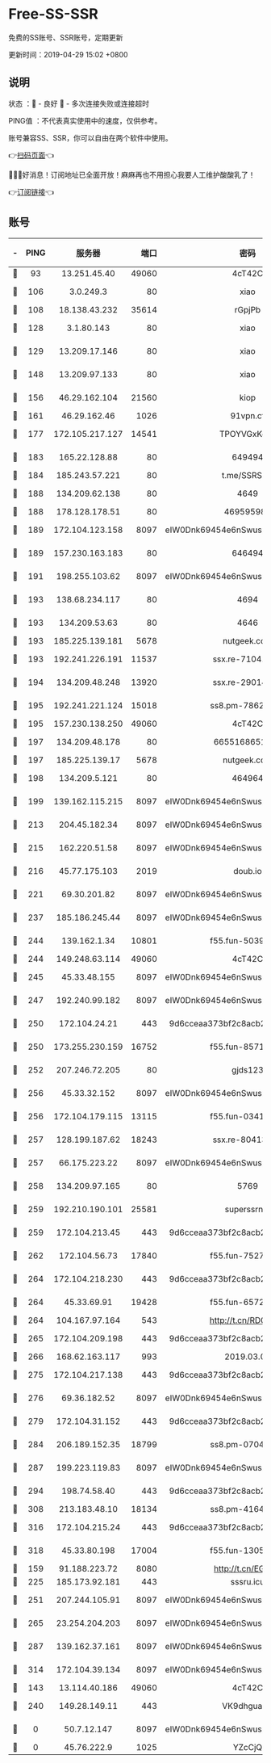 # Free-SS-SSR

免费的SS账号、SSR账号，定期更新

更新时间：2019-04-29 15:02 +0800

## 说明

状态     ：🙂 - 良好 🙁 - 多次连接失败或连接超时

PING值   ：不代表真实使用中的速度，仅供参考。

账号兼容SS、SSR，你可以自由在两个软件中使用。

👉[扫码页面](https://liesauer.github.io/Free-SS-SSR/)👈

🎉🎉🎉好消息！订阅地址已全面开放！麻麻再也不用担心我要人工维护酸酸乳了！

👉[订阅链接](https://www.liesauer.net/yogurt/subscribe?ACCESS_TOKEN=DAYxR3mMaZAsaqUb)👈

## 账号

|-|PING|服务器|端口|密码|加密方式|区域|
|:----:|:----:|:-----:|-----:|:----:|:----:|:----:|
|🙂|93|13.251.45.40|49060|4cT42C|chacha20|SG|
|🙂|106|3.0.249.3|80|xiao|aes-128-ctr|SG|
|🙂|108|18.138.43.232|35614|rGpjPb|rc4-md5|SG|
|🙂|128|3.1.80.143|80|xiao|aes-128-ctr|SG|
|🙂|129|13.209.17.146|80|xiao|aes-128-ctr|KR|
|🙂|148|13.209.97.133|80|xiao|aes-128-ctr|KR|
|🙂|156|46.29.162.104|21560|kiop|aes-128-ctr|RU|
|🙂|161|46.29.162.46|1026|91vpn.cf|rc4-md5|RU|
|🙂|177|172.105.217.127|14541|TPOYVGxKglpi|aes-256-cfb|JP|
|🙂|183|165.22.128.88|80|649494|aes-256-cfb|US|
|🙂|184|185.243.57.221|80|t.me/SSRSUB|rc4-md5|US|
|🙂|188|134.209.62.138|80|4649|aes-256-cfb|US|
|🙂|188|178.128.178.51|80|469595985|chacha20|US|
|🙂|189|172.104.123.158|8097|eIW0Dnk69454e6nSwuspv9DmS201tQ0D|aes-256-cfb|JP|
|🙂|189|157.230.163.183|80|646494|aes-256-cfb|US|
|🙂|191|198.255.103.62|8097|eIW0Dnk69454e6nSwuspv9DmS201tQ0D|aes-256-cfb|US|
|🙂|193|138.68.234.117|80|4694|aes-256-cfb|US|
|🙂|193|134.209.53.63|80|4646|aes-256-cfb|US|
|🙂|193|185.225.139.181|5678|nutgeek.com|rc4-md5|US|
|🙂|193|192.241.226.191|11537|ssx.re-71041987|aes-256-cfb|US|
|🙂|194|134.209.48.248|13920|ssx.re-29014599|aes-256-cfb|US|
|🙂|195|192.241.221.124|15018|ss8.pm-78627570|aes-256-cfb|US|
|🙂|195|157.230.138.250|49060|4cT42C|chacha20|US|
|🙂|197|134.209.48.178|80|6655168651651|aes-256-cfb|US|
|🙂|197|185.225.139.17|5678|nutgeek.com|rc4-md5|US|
|🙂|198|134.209.5.121|80|464964|aes-256-cfb|US|
|🙂|199|139.162.115.215|8097|eIW0Dnk69454e6nSwuspv9DmS201tQ0D|aes-256-cfb|JP|
|🙂|213|204.45.182.34|8097|eIW0Dnk69454e6nSwuspv9DmS201tQ0D|aes-256-cfb|US|
|🙂|215|162.220.51.58|8097|eIW0Dnk69454e6nSwuspv9DmS201tQ0D|aes-256-cfb|US|
|🙂|216|45.77.175.103|2019|doub.io|aes-128-ctr|SG|
|🙂|221|69.30.201.82|8097|eIW0Dnk69454e6nSwuspv9DmS201tQ0D|aes-256-cfb|US|
|🙂|237|185.186.245.44|8097|eIW0Dnk69454e6nSwuspv9DmS201tQ0D|aes-256-cfb|NL|
|🙂|244|139.162.1.34|10801|f55.fun-50393823|aes-256-cfb|SG|
|🙂|244|149.248.63.114|49060|4cT42C|chacha20|CA|
|🙂|245|45.33.48.155|8097|eIW0Dnk69454e6nSwuspv9DmS201tQ0D|aes-256-cfb|US|
|🙂|247|192.240.99.182|8097|eIW0Dnk69454e6nSwuspv9DmS201tQ0D|aes-256-cfb|US|
|🙂|250|172.104.24.21|443|9d6cceaa373bf2c8acb22e60b6a58be6|aes-256-cfb|US|
|🙂|250|173.255.230.159|16752|f55.fun-85712456|aes-256-cfb|US|
|🙂|252|207.246.72.205|80|gjds123|aes-256-cfb|US|
|🙂|256|45.33.32.152|8097|eIW0Dnk69454e6nSwuspv9DmS201tQ0D|aes-256-cfb|US|
|🙂|256|172.104.179.115|13115|f55.fun-03417536|aes-256-cfb|SG|
|🙂|257|128.199.187.62|18243|ssx.re-80413922|aes-256-cfb|SG|
|🙂|257|66.175.223.22|8097|eIW0Dnk69454e6nSwuspv9DmS201tQ0D|aes-256-cfb|US|
|🙂|258|134.209.97.165|80|5769|aes-256-cfb|SG|
|🙂|259|192.210.190.101|25581|superssrnet|aes-256-cfb|US|
|🙂|259|172.104.213.45|443|9d6cceaa373bf2c8acb22e60b6a58be6|aes-256-cfb|US|
|🙂|262|172.104.56.73|17840|f55.fun-75279509|aes-256-cfb|SG|
|🙂|264|172.104.218.230|443|9d6cceaa373bf2c8acb22e60b6a58be6|aes-256-cfb|US|
|🙂|264|45.33.69.91|19428|f55.fun-65720046|aes-256-cfb|US|
|🙂|264|104.167.97.164|543|http://t.cn/RD0D7sx|rc4-md5|CA|
|🙂|265|172.104.209.198|443|9d6cceaa373bf2c8acb22e60b6a58be6|aes-256-cfb|US|
|🙂|266|168.62.163.117|993|2019.03.07|rc4-md5|US|
|🙂|275|172.104.217.138|443|9d6cceaa373bf2c8acb22e60b6a58be6|aes-256-cfb|US|
|🙂|276|69.36.182.52|8097|eIW0Dnk69454e6nSwuspv9DmS201tQ0D|aes-256-cfb|US|
|🙂|279|172.104.31.152|443|9d6cceaa373bf2c8acb22e60b6a58be6|aes-256-cfb|US|
|🙂|284|206.189.152.35|18799|ss8.pm-07046338|aes-256-cfb|SG|
|🙂|287|199.223.119.83|8097|eIW0Dnk69454e6nSwuspv9DmS201tQ0D|aes-256-cfb|US|
|🙂|294|198.74.58.40|443|9d6cceaa373bf2c8acb22e60b6a58be6|aes-256-cfb|US|
|🙂|308|213.183.48.10|18134|ss8.pm-41643854|rc4-md5|RU|
|🙂|316|172.104.215.24|443|9d6cceaa373bf2c8acb22e60b6a58be6|aes-256-cfb|US|
|🙂|318|45.33.80.198|17004|f55.fun-13055588|aes-256-cfb|US|
|🙂|159|91.188.223.72|8080|http://t.cn/EGJIyrl|rc4-md5|RU|
|🙂|225|185.173.92.181|443|sssru.icu|rc4-md5|RU|
|🙂|251|207.244.105.91|8097|eIW0Dnk69454e6nSwuspv9DmS201tQ0D|aes-256-cfb|US|
|🙂|265|23.254.204.203|8097|eIW0Dnk69454e6nSwuspv9DmS201tQ0D|aes-256-cfb|US|
|🙂|287|139.162.37.161|8097|eIW0Dnk69454e6nSwuspv9DmS201tQ0D|aes-256-cfb|SG|
|🙂|314|172.104.39.134|8097|eIW0Dnk69454e6nSwuspv9DmS201tQ0D|aes-256-cfb|SG|
|🙁|143|13.114.40.186|49060|4cT42C|chacha20|JP|
|🙁|240|149.28.149.11|443|VK9dhgualsL|aes-256-cfb|SG|
|🙁|0|50.7.12.147|8097|eIW0Dnk69454e6nSwuspv9DmS201tQ0D|aes-256-cfb|US|
|🙁|0|45.76.222.9|1025|YZcCjQ|rc4-md5|JP|
